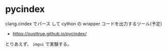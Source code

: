 # pycindex

clang.cindex でパース して cython の wrapper コードを出力するツール(予定)

* <https://ousttrue.github.io/pycindex/>

とりあえず、 `imgui` で実験する。
